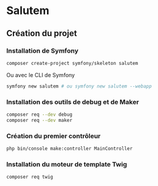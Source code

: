 # Salutem

## Création du projet

### Installation de Symfony

```bash
composer create-project symfony/skeleton salutem
```

Ou avec le CLI de Symfony

```bash
symfony new salutem # ou symfony new salutem --webapp
```

### Installation des outils de debug et de Maker

```bash
composer req --dev debug
composer req --dev maker
```

### Création du premier contrôleur

```bash
php bin/console make:controller MainController
```

### Installation du moteur de template Twig

```bash
composer req twig
```
